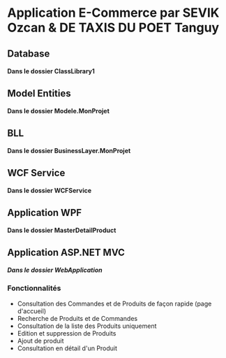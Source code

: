 # Application E-Commerce par SEVIK Ozcan & DE TAXIS DU POET Tanguy

## Database 
#### Dans le dossier ClassLibrary1

## Model Entities
#### Dans le dossier Modele.MonProjet

## BLL
#### Dans le dossier BusinessLayer.MonProjet

## WCF Service
#### Dans le dossier WCFService

## Application WPF
#### Dans le dossier MasterDetailProduct

## Application ASP.NET MVC

##### Dans le dossier WebApplication

### Fonctionnalités

* Consultation des Commandes et de Produits de façon rapide (page d'accueil)
* Recherche de Produits et de Commandes
* Consultation de la liste des Produits uniquement
* Edition et suppression de Produits
* Ajout de produit
* Consultation en détail d'un Produit


